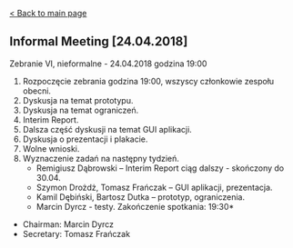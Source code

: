 [< Back to main page](/)

## Informal Meeting [24.04.2018]

Zebranie VI, nieformalne -  24.04.2018 godzina 19:00
1. Rozpoczęcie zebrania godzina 19:00, wszyscy członkowie zespołu obecni.
2. Dyskusja na temat prototypu. 
3. Dyskusja na temat ograniczeń.
4. Interim Report.
5. Dalsza część dyskusji na temat GUI aplikacji. 
6. Dyskusja o prezentacji i plakacie.
7. Wolne wnioski.
8. Wyznaczenie zadań na następny tydzień.
	- Remigiusz Dąbrowski – Interim Report ciąg dalszy - skończony do 30.04.
	- Szymon Drożdż, Tomasz Frańczak – GUI aplikacji, prezentacja.
	- Kamil Dębiński, Bartosz Dutka – prototyp, ograniczenia.
	- Marcin Dyrcz - testy.
Zakończenie spotkania: 19:30* 
* Chairman: Marcin Dyrcz
* Secretary: Tomasz Frańczak
